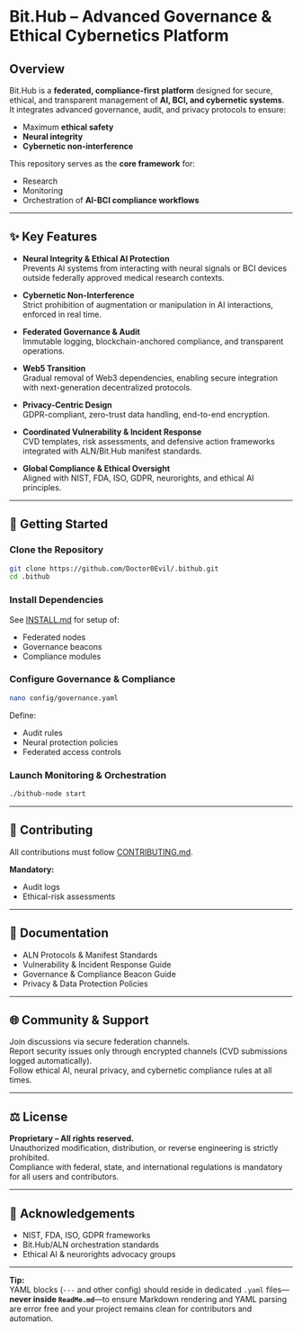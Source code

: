 # Bit.Hub – Advanced Governance & Ethical Cybernetics Platform

## Overview

Bit.Hub is a **federated, compliance-first platform** designed for secure, ethical, and transparent management of **AI, BCI, and cybernetic systems**.  
It integrates advanced governance, audit, and privacy protocols to ensure:

* Maximum **ethical safety**
* **Neural integrity**
* **Cybernetic non-interference**

This repository serves as the **core framework** for:

* Research
* Monitoring
* Orchestration of **AI-BCI compliance workflows**

***

## ✨ Key Features

- **Neural Integrity & Ethical AI Protection**  
  Prevents AI systems from interacting with neural signals or BCI devices outside federally approved medical research contexts.

- **Cybernetic Non-Interference**  
  Strict prohibition of augmentation or manipulation in AI interactions, enforced in real time.

- **Federated Governance & Audit**  
  Immutable logging, blockchain-anchored compliance, and transparent operations.

- **Web5 Transition**  
  Gradual removal of Web3 dependencies, enabling secure integration with next-generation decentralized protocols.

- **Privacy-Centric Design**  
  GDPR-compliant, zero-trust data handling, end-to-end encryption.

- **Coordinated Vulnerability & Incident Response**  
  CVD templates, risk assessments, and defensive action frameworks integrated with ALN/Bit.Hub manifest standards.

- **Global Compliance & Ethical Oversight**  
  Aligned with NIST, FDA, ISO, GDPR, neurorights, and ethical AI principles.

***

## 🚀 Getting Started

### Clone the Repository

```bash
git clone https://github.com/Doctor0Evil/.bithub.git
cd .bithub
```

### Install Dependencies

See [INSTALL.md](https://github.com/Doctor0Evil/.bithub/blob/main/INSTALL.md) for setup of:

- Federated nodes
- Governance beacons
- Compliance modules

### Configure Governance & Compliance

```bash
nano config/governance.yaml
```
Define:

- Audit rules
- Neural protection policies
- Federated access controls

### Launch Monitoring & Orchestration

```bash
./bithub-node start
```

***

## 🤝 Contributing

All contributions must follow [CONTRIBUTING.md](https://github.com/Doctor0Evil/.bithub/blob/main/CONTRIBUTING.md).

**Mandatory:**

- Audit logs
- Ethical-risk assessments

***

## 📖 Documentation

- ALN Protocols & Manifest Standards
- Vulnerability & Incident Response Guide
- Governance & Compliance Beacon Guide
- Privacy & Data Protection Policies

***

## 🌐 Community & Support

Join discussions via secure federation channels.  
Report security issues only through encrypted channels (CVD submissions logged automatically).  
Follow ethical AI, neural privacy, and cybernetic compliance rules at all times.

***

## ⚖️ License

**Proprietary – All rights reserved.**  
Unauthorized modification, distribution, or reverse engineering is strictly prohibited.  
Compliance with federal, state, and international regulations is mandatory for all users and contributors.

***

## 🙏 Acknowledgements

- NIST, FDA, ISO, GDPR frameworks
- Bit.Hub/ALN orchestration standards
- Ethical AI & neurorights advocacy groups

***

**Tip:**  
YAML blocks (`---` and other config) should reside in dedicated `.yaml` files—**never inside `ReadMe.md`**—to ensure Markdown rendering and YAML parsing are error free and your project remains clean for contributors and automation.
